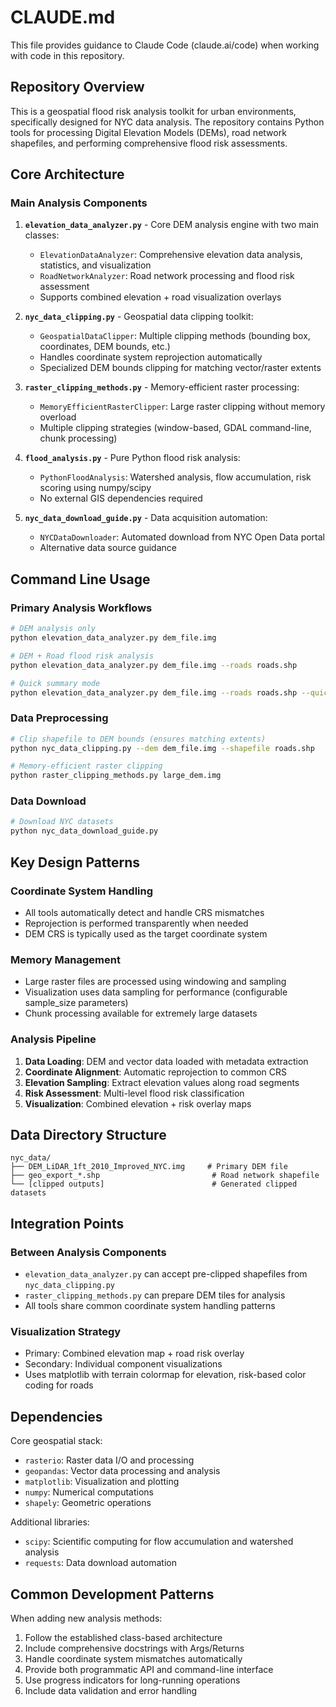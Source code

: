 # CLAUDE.md

This file provides guidance to Claude Code (claude.ai/code) when working with code in this repository.

## Repository Overview

This is a geospatial flood risk analysis toolkit for urban environments, specifically designed for NYC data analysis. The repository contains Python tools for processing Digital Elevation Models (DEMs), road network shapefiles, and performing comprehensive flood risk assessments.

## Core Architecture

### Main Analysis Components

1. **`elevation_data_analyzer.py`** - Core DEM analysis engine with two main classes:
   - `ElevationDataAnalyzer`: Comprehensive elevation data analysis, statistics, and visualization
   - `RoadNetworkAnalyzer`: Road network processing and flood risk assessment
   - Supports combined elevation + road visualization overlays

2. **`nyc_data_clipping.py`** - Geospatial data clipping toolkit:
   - `GeospatialDataClipper`: Multiple clipping methods (bounding box, coordinates, DEM bounds, etc.)
   - Handles coordinate system reprojection automatically
   - Specialized DEM bounds clipping for matching vector/raster extents

3. **`raster_clipping_methods.py`** - Memory-efficient raster processing:
   - `MemoryEfficientRasterClipper`: Large raster clipping without memory overload
   - Multiple clipping strategies (window-based, GDAL command-line, chunk processing)

4. **`flood_analysis.py`** - Pure Python flood risk analysis:
   - `PythonFloodAnalysis`: Watershed analysis, flow accumulation, risk scoring using numpy/scipy
   - No external GIS dependencies required

5. **`nyc_data_download_guide.py`** - Data acquisition automation:
   - `NYCDataDownloader`: Automated download from NYC Open Data portal
   - Alternative data source guidance

## Command Line Usage

### Primary Analysis Workflows

```bash
# DEM analysis only
python elevation_data_analyzer.py dem_file.img

# DEM + Road flood risk analysis
python elevation_data_analyzer.py dem_file.img --roads roads.shp

# Quick summary mode
python elevation_data_analyzer.py dem_file.img --roads roads.shp --quick
```

### Data Preprocessing

```bash
# Clip shapefile to DEM bounds (ensures matching extents)
python nyc_data_clipping.py --dem dem_file.img --shapefile roads.shp

# Memory-efficient raster clipping
python raster_clipping_methods.py large_dem.img
```

### Data Download

```bash
# Download NYC datasets
python nyc_data_download_guide.py
```

## Key Design Patterns

### Coordinate System Handling
- All tools automatically detect and handle CRS mismatches
- Reprojection is performed transparently when needed
- DEM CRS is typically used as the target coordinate system

### Memory Management
- Large raster files are processed using windowing and sampling
- Visualization uses data sampling for performance (configurable sample_size parameters)
- Chunk processing available for extremely large datasets

### Analysis Pipeline
1. **Data Loading**: DEM and vector data loaded with metadata extraction
2. **Coordinate Alignment**: Automatic reprojection to common CRS
3. **Elevation Sampling**: Extract elevation values along road segments
4. **Risk Assessment**: Multi-level flood risk classification
5. **Visualization**: Combined elevation + risk overlay maps

## Data Directory Structure

```
nyc_data/
├── DEM_LiDAR_1ft_2010_Improved_NYC.img     # Primary DEM file
├── geo_export_*.shp                         # Road network shapefile
└── [clipped outputs]                        # Generated clipped datasets
```

## Integration Points

### Between Analysis Components
- `elevation_data_analyzer.py` can accept pre-clipped shapefiles from `nyc_data_clipping.py`
- `raster_clipping_methods.py` can prepare DEM tiles for analysis
- All tools share common coordinate system handling patterns

### Visualization Strategy
- Primary: Combined elevation map + road risk overlay
- Secondary: Individual component visualizations
- Uses matplotlib with terrain colormap for elevation, risk-based color coding for roads

## Dependencies

Core geospatial stack:
- `rasterio`: Raster data I/O and processing
- `geopandas`: Vector data processing and analysis
- `matplotlib`: Visualization and plotting
- `numpy`: Numerical computations
- `shapely`: Geometric operations

Additional libraries:
- `scipy`: Scientific computing for flow accumulation and watershed analysis
- `requests`: Data download automation

## Common Development Patterns

When adding new analysis methods:
1. Follow the established class-based architecture
2. Include comprehensive docstrings with Args/Returns
3. Handle coordinate system mismatches automatically
4. Provide both programmatic API and command-line interface
5. Use progress indicators for long-running operations
6. Include data validation and error handling
